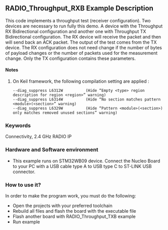 ## __RADIO_Throughput_RXB Example Description__

This code implements a throughput test (receiver configuration).
Two devices are necessary to run fully this demo. A device with the Throughput RX Bidirectional configuration and another one with Throughput TX Bidirectional configuration. The RX device will receive the packet and then will send back an ACK packet. The output of the test comes from the TX device. The RX configuration does not need change if the number of bytes of payload changes or the number of packets used for the measurement change. Only the TX configuration contains these parameters.

#### __Notes__
                                            
 1. On Keil framework, the following compilation setting are applied :
    
        --diag_suppress L6312W          (Hide “Empty <type> region description for region <region>” warning)
        --diag_suppress L6314W          (Hide “No section matches pattern <module>(<section>” warning)
        --diag_suppress L6329W          (Hide “Pattern <module>(<section>) only matches removed unused sections” warning)


### __Keywords__

Connectivity, 2.4 GHz RADIO IP

### __Hardware and Software environment__

  - This example runs on STM32WB09 device.
    Connect the Nucleo Board to your PC with a USB cable type A to USB type C to ST-LINK USB connector. 

### __How to use it?__

In order to make the program work, you must do the following:

 - Open the projects with your preferred toolchain
 - Rebuild all files and flash the board with the executable file
 - Flash another board with RADIO_Throughput_TXB example
 - Run example
